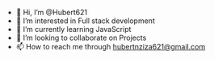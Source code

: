 - 👋 Hi, I’m @Hubert621
- 👀 I’m interested in Full stack development 
- 🌱 I’m currently learning JavaScript 
- 💞️ I’m looking to collaborate on Projects
- 📫 How to reach me through hubertnziza621@gmail.com


<!---
Hubert621/Hubert621 is a ✨ special ✨ repository because its `README.md` (this file) appears on your GitHub profile.
You can click the Preview link to take a look at your changes.
--->
